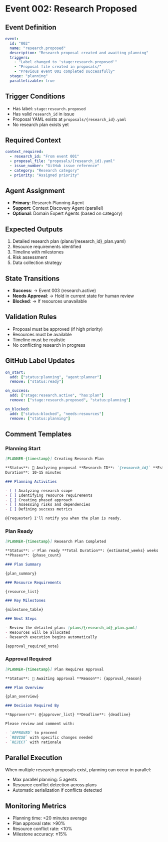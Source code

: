 # Event 002: Research Proposed

## Event Definition

```yaml
event:
  id: "002"
  name: "research.proposed"
  description: "Research proposal created and awaiting planning"
  triggers:
    - "Label changed to 'stage:research.proposed'"
    - "Proposal file created in proposals/"
    - "Previous event 001 completed successfully"
  stage: "planning"
  parallelizable: true
```

## Trigger Conditions

- Has label: `stage:research.proposed`
- Has valid `research_id` in issue
- Proposal YAML exists at `proposals/{research_id}.yaml`
- No research plan exists yet

## Required Context

```yaml
context_required:
  - research_id: "From event 001"
  - proposal_file: "proposals/{research_id}.yaml"
  - issue_number: "GitHub issue reference"
  - category: "Research category"
  - priority: "Assigned priority"
```

## Agent Assignment

- **Primary**: Research Planning Agent
- **Support**: Context Discovery Agent (parallel)
- **Optional**: Domain Expert Agents (based on category)

## Expected Outputs

1. Detailed research plan (plans/{research_id}_plan.yaml)
2. Resource requirements identified
3. Timeline with milestones
4. Risk assessment
5. Data collection strategy

## State Transitions

- **Success**: → Event 003 (research.active)
- **Needs Approval**: → Hold in current state for human review
- **Blocked**: → If resources unavailable

## Validation Rules

- Proposal must be approved (if high priority)
- Resources must be available
- Timeline must be realistic
- No conflicting research in progress

## GitHub Label Updates

```yaml
on_start:
  add: ["status:planning", "agent:planner"]
  remove: ["status:ready"]

on_success:
  add: ["stage:research.active", "has:plan"]
  remove: ["stage:research.proposed", "status:planning"]

on_blocked:
  add: ["status:blocked", "needs:resources"]
  remove: ["status:planning"]
```

## Comment Templates

### Planning Start

```markdown
[PLANNER-{timestamp}] Creating Research Plan

**Status**: 🔄 Analyzing proposal **Research ID**: `{research_id}` **Estimated
Duration**: 10-15 minutes

### Planning Activities

- [ ] Analyzing research scope
- [ ] Identifying resource requirements
- [ ] Creating phased approach
- [ ] Assessing risks and dependencies
- [ ] Defining success metrics

@{requester} I'll notify you when the plan is ready.
```

### Plan Ready

```markdown
[PLANNER-{timestamp}] Research Plan Completed

**Status**: ✅ Plan ready **Total Duration**: {estimated_weeks} weeks
**Phases**: {phase_count}

### Plan Summary

{plan_summary}

### Resource Requirements

{resource_list}

### Key Milestones

{milestone_table}

### Next Steps

- Review the detailed plan: [plans/{research_id}_plan.yaml]
- Resources will be allocated
- Research execution begins automatically

{approval_required_note}
```

### Approval Required

```markdown
[PLANNER-{timestamp}] Plan Requires Approval

**Status**: 🔔 Awaiting approval **Reason**: {approval_reason}

### Plan Overview

{plan_overview}

### Decision Required By

**Approvers**: @{approver_list} **Deadline**: {deadline}

Please review and comment with:

- `APPROVED` to proceed
- `REVISE` with specific changes needed
- `REJECT` with rationale
```

## Parallel Execution

When multiple research proposals exist, planning can occur in parallel:

- Max parallel planning: 5 agents
- Resource conflict detection across plans
- Automatic serialization if conflicts detected

## Monitoring Metrics

- Planning time: <20 minutes average
- Plan approval rate: >90%
- Resource conflict rate: <10%
- Milestone accuracy: ±15%
